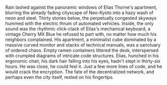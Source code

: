 Rain lashed against the panoramic windows of Elias Thorne's apartment, blurring the already fading cityscape of Neo-Kyoto into a hazy wash of neon and steel.  Thirty stories below, the perpetually congested skyways hummed with the electric thrum of automated vehicles. Inside, the only sound was the rhythmic click-clack of Elias's mechanical keyboard, a vintage Cherry MX Blue he refused to part with, no matter how much his neighbors complained. His apartment, a minimalist cube dominated by a massive curved monitor and stacks of technical manuals, was a sanctuary of ordered chaos. Empty ramen containers littered the desk, interspersed with crumpled diagrams of intricate code structures.  Elias, hunched in his ergonomic chair, his dark hair falling into his eyes, hadn't slept in thirty-six hours. He was close, he could feel it. Just a few more lines of code, and he would crack the encryption.  The fate of the decentralized network, and perhaps even the city itself, rested on his fingertips.
